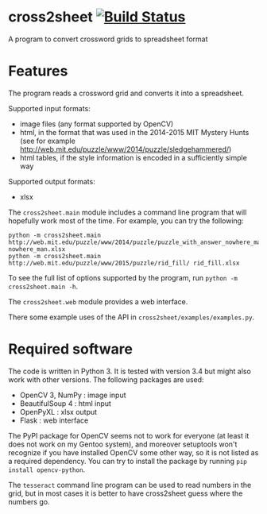 cross2sheet [![Build Status](https://travis-ci.org/dgulotta/cross2sheet.svg?branch=master)](https://travis-ci.org/dgulotta/cross2sheet)
===========

A program to convert crossword grids to spreadsheet format

Features
========
The program reads a crossword grid and converts it into a spreadsheet.

Supported input formats:
* image files (any format supported by OpenCV)
* html, in the format that was used in the 2014-2015 MIT Mystery Hunts (see for example http://web.mit.edu/puzzle/www/2014/puzzle/sledgehammered/)
* html tables, if the style information is encoded in a sufficiently simple way

Supported output formats:
* xlsx

The `cross2sheet.main` module includes a command line program that will
hopefully work most of the time.  For example, you can try the following:
```
python -m cross2sheet.main http://web.mit.edu/puzzle/www/2014/puzzle/puzzle_with_answer_nowhere_man/grid.png nowhere_man.xlsx
python -m cross2sheet.main http://web.mit.edu/puzzle/www/2015/puzzle/rid_fill/ rid_fill.xlsx
```
To see the full list of options supported by the program, run `python -m cross2sheet.main -h`.

The `cross2sheet.web` module provides a web interface.

There some example uses of the API in `cross2sheet/examples/examples.py`.

Required software
=================
The code is written in Python 3.  It is tested with version 3.4 but might also
work with other versions.  The following packages are used:
* OpenCV 3, NumPy : image input
* BeautifulSoup 4 : html input
* OpenPyXL : xlsx output
* Flask : web interface

The PyPI package for OpenCV seems not to work for everyone (at least it does
not work on my Gentoo system), and moreover setuptools won't recognize if you
have installed OpenCV some other way, so it is not listed as a required
dependency.  You can try to install the package by running `pip install
opencv-python`.

The `tesseract` command line program can be used to read numbers in the grid, but in
most cases it is better to have cross2sheet guess where the numbers go.
